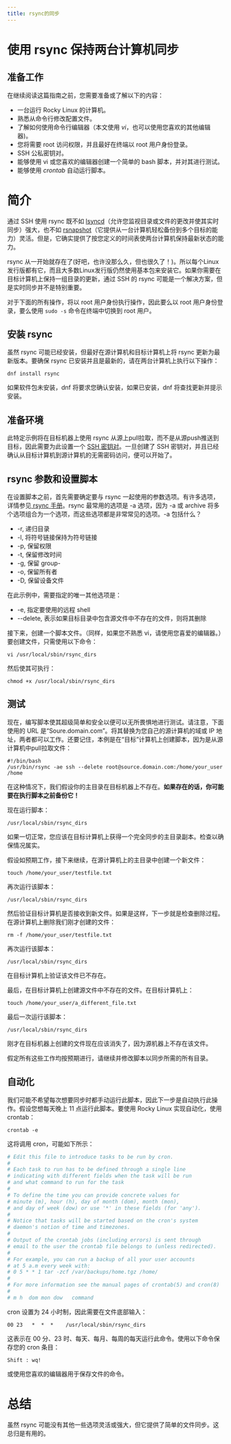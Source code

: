 ```yaml
---
title: rsync的同步
---
```


# 使用 rsync 保持两台计算机同步

## 准备工作

在继续阅读这篇指南之前，您需要准备或了解以下的内容：

* 一台运行 Rocky Linux 的计算机。
* 熟悉从命令行修改配置文件。
* 了解如何使用命令行编辑器（本文使用 _vi_，也可以使用您喜欢的其他编辑器)。
* 您将需要 root 访问权限，并且最好在终端以 root 用户身份登录。
* SSH 公私密钥对。
* 能够使用 vi 或您喜欢的编辑器创建一个简单的 bash 脚本，并对其进行测试。
* 能够使用 _crontab_ 自动运行脚本。

# 简介

通过 SSH 使用 rsync 既不如 [lsyncd](../backup/mirroring_lsyncd.md)（允许您监视目录或文件的更改并使其实时同步）强大，也不如 [rsnapshot](../backup/rsnapshot_backup.md)（它提供从一台计算机轻松备份到多个目标的能力）灵活。但是，它确实提供了按您定义的时间表使两台计算机保持最新状态的能力。

rsync 从一开始就存在了(好吧，也许没那么久，但也很久了！)。所以每个Linux发行版都有它，而且大多数Linux发行版仍然使用基本包来安装它。如果你需要在目标计算机上保持一组目录的更新，通过 SSH 的 rsync 可能是一个解决方案，但是实时同步并不是特别重要。

对于下面的所有操作，将以 root 用户身份执行操作，因此要么以 root 用户身份登录，要么使用 `sudo -s` 命令在终端中切换到 root 用户。

## 安装 rsync

虽然 rsync 可能已经安装，但最好在源计算机和目标计算机上将 rsync 更新为最新版本。要确保 rsync 已安装并且是最新的，请在两台计算机上执行以下操作：

`dnf install rsync`

如果软件包未安装，dnf 将要求您确认安装，如果已安装，dnf 将查找更新并提示安装。

## 准备环境

此特定示例将在目标机器上使用 rsync 从源上pull拉取，而不是从源push推送到目标，因此需要为此设置一个 [SSH 密钥对](../security/ssh_public_private_keys.md)。一旦创建了 SSH 密钥对，并且已经确认从目标计算机到源计算机的无需密码访问，便可以开始了。

## rsync 参数和设置脚本

在设置脚本之前，首先需要确定要与 rsync 一起使用的参数选项。有许多选项，详情参见[ rsync 手册](https://linux.die.net/man/1/rsync)。rsync 最常用的选项是 -a 选项，因为 -a 或 archive 将多个选项组合为一个选项，而这些选项都是非常常见的选项。-a 包括什么？

* -r, 递归目录
* -l, 将符号链接保持为符号链接
* -p, 保留权限
* -t, 保留修改时间
* -g, 保留 group-
* -o, 保留所有者
* -D, 保留设备文件

在此示例中，需要指定的唯一其他选项是：

* -e, 指定要使用的远程 shell
* --delete, 表示如果目标目录中包含源文件中不存在的文件，则将其删除

接下来，创建一个脚本文件。（同样，如果您不熟悉 vi，请使用您喜爱的编辑器。）要创建文件，只需使用以下命令：

`vi /usr/local/sbin/rsync_dirs`

然后使其可执行：

`chmod +x /usr/local/sbin/rsync_dirs`

## 测试

现在，编写脚本使其超级简单和安全以便可以无所畏惧地进行测试。请注意，下面使用的 URL 是“Soure.domain.com”。将其替换为您自己的源计算机的域或 IP 地址，两者都可以工作。还要记住，本例是在“目标”计算机上创建脚本，因为是从源计算机中pull拉取文件：

```
#!/bin/bash
/usr/bin/rsync -ae ssh --delete root@source.domain.com:/home/your_user /home
```
在这种情况下，我们假设你的主目录在目标机器上不存在。**如果存在的话，你可能要在执行脚本之前备份它！**

现在运行脚本：

`/usr/local/sbin/rsync_dirs`

如果一切正常，您应该在目标计算机上获得一个完全同步的主目录副本。检查以确保情况属实。

假设如预期工作，接下来继续，在源计算机上的主目录中创建一个新文件：

`touch /home/your_user/testfile.txt`

再次运行该脚本：

`/usr/local/sbin/rsync_dirs`

然后验证目标计算机是否接收到新文件。如果是这样，下一步就是检查删除过程。在源计算机上删除我们刚才创建的文件：

`rm -f /home/your_user/testfile.txt`

再次运行该脚本：

`/usr/local/sbin/rsync_dirs`

在目标计算机上验证该文件已不存在。

最后，在目标计算机上创建源文件中不存在的文件。在目标计算机上：

`touch /home/your_user/a_different_file.txt`

最后一次运行该脚本：

`/usr/local/sbin/rsync_dirs`

刚才在目标机器上创建的文件现在应该消失了，因为源机器上不存在该文件。

假定所有这些工作均按预期进行，请继续并修改脚本以同步所需的所有目录。

## 自动化

我们可能不希望每次想要同步时都手动运行此脚本，因此下一步是自动执行此操作。假设您想每天晚上 11 点运行此脚本。要使用 Rocky Linux 实现自动化，使用 crontab：

`crontab -e`

这将调用 cron，可能如下所示：

``` bash
# Edit this file to introduce tasks to be run by cron.
# 
# Each task to run has to be defined through a single line
# indicating with different fields when the task will be run
# and what command to run for the task
# 
# To define the time you can provide concrete values for
# minute (m), hour (h), day of month (dom), month (mon),
# and day of week (dow) or use '*' in these fields (for 'any').
# 
# Notice that tasks will be started based on the cron's system
# daemon's notion of time and timezones.
# 
# Output of the crontab jobs (including errors) is sent through
# email to the user the crontab file belongs to (unless redirected).
# 
# For example, you can run a backup of all your user accounts
# at 5 a.m every week with:
# 0 5 * * 1 tar -zcf /var/backups/home.tgz /home/
# 
# For more information see the manual pages of crontab(5) and cron(8)
# 
# m h  dom mon dow   command
```
cron 设置为 24 小时制，因此需要在文件底部输入：

`00 23   *  *  *    /usr/local/sbin/rsync_dirs`

这表示在 00 分、23 时、每天、每月、每周的每天运行此命令。使用以下命令保存您的 cron 条目：

`Shift : wq!` 

或使用您喜欢的编辑器用于保存文件的命令。

# 总结

虽然 rsync 可能没有其他一些选项灵活或强大，但它提供了简单的文件同步。这总归是有用的。
